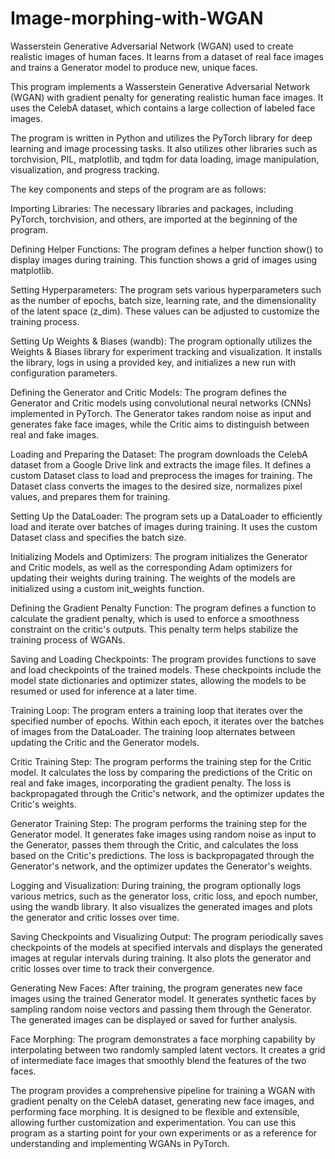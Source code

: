 # Image-morphing-with-WGAN
Wasserstein Generative Adversarial Network (WGAN) used to create realistic images of human faces. It learns from a dataset of real face images and trains a Generator model to produce new, unique faces. 

This program implements a Wasserstein Generative Adversarial Network (WGAN) with gradient penalty for generating realistic human face images. It uses the CelebA dataset, which contains a large collection of labeled face images.

The program is written in Python and utilizes the PyTorch library for deep learning and image processing tasks. It also utilizes other libraries such as torchvision, PIL, matplotlib, and tqdm for data loading, image manipulation, visualization, and progress tracking.

The key components and steps of the program are as follows:

Importing Libraries: The necessary libraries and packages, including PyTorch, torchvision, and others, are imported at the beginning of the program.

Defining Helper Functions: The program defines a helper function show() to display images during training. This function shows a grid of images using matplotlib.

Setting Hyperparameters: The program sets various hyperparameters such as the number of epochs, batch size, learning rate, and the dimensionality of the latent space (z_dim). These values can be adjusted to customize the training process.

Setting Up Weights & Biases (wandb): The program optionally utilizes the Weights & Biases library for experiment tracking and visualization. It installs the library, logs in using a provided key, and initializes a new run with configuration parameters.

Defining the Generator and Critic Models: The program defines the Generator and Critic models using convolutional neural networks (CNNs) implemented in PyTorch. The Generator takes random noise as input and generates fake face images, while the Critic aims to distinguish between real and fake images.

Loading and Preparing the Dataset: The program downloads the CelebA dataset from a Google Drive link and extracts the image files. It defines a custom Dataset class to load and preprocess the images for training. The Dataset class converts the images to the desired size, normalizes pixel values, and prepares them for training.

Setting Up the DataLoader: The program sets up a DataLoader to efficiently load and iterate over batches of images during training. It uses the custom Dataset class and specifies the batch size.

Initializing Models and Optimizers: The program initializes the Generator and Critic models, as well as the corresponding Adam optimizers for updating their weights during training. The weights of the models are initialized using a custom init_weights function.

Defining the Gradient Penalty Function: The program defines a function to calculate the gradient penalty, which is used to enforce a smoothness constraint on the critic's outputs. This penalty term helps stabilize the training process of WGANs.

Saving and Loading Checkpoints: The program provides functions to save and load checkpoints of the trained models. These checkpoints include the model state dictionaries and optimizer states, allowing the models to be resumed or used for inference at a later time.

Training Loop: The program enters a training loop that iterates over the specified number of epochs. Within each epoch, it iterates over the batches of images from the DataLoader. The training loop alternates between updating the Critic and the Generator models.

Critic Training Step: The program performs the training step for the Critic model. It calculates the loss by comparing the predictions of the Critic on real and fake images, incorporating the gradient penalty. The loss is backpropagated through the Critic's network, and the optimizer updates the Critic's weights.

Generator Training Step: The program performs the training step for the Generator model. It generates fake images using random noise as input to the Generator, passes them through the Critic, and calculates the loss based on the Critic's predictions. The loss is backpropagated through the Generator's network, and the optimizer updates the Generator's weights.

Logging and Visualization: During training, the program optionally logs various metrics, such as the generator loss, critic loss, and epoch number, using the wandb library. It also visualizes the generated images and plots the generator and critic losses over time.

Saving Checkpoints and Visualizing Output: The program periodically saves checkpoints of the models at specified intervals and displays the generated images at regular intervals during training. It also plots the generator and critic losses over time to track their convergence.

Generating New Faces: After training, the program generates new face images using the trained Generator model. It generates synthetic faces by sampling random noise vectors and passing them through the Generator. The generated images can be displayed or saved for further analysis.

Face Morphing: The program demonstrates a face morphing capability by interpolating between two randomly sampled latent vectors. It creates a grid of intermediate face images that smoothly blend the features of the two faces.

The program provides a comprehensive pipeline for training a WGAN with gradient penalty on the CelebA dataset, generating new face images, and performing face morphing. It is designed to be flexible and extensible, allowing further customization and experimentation. You can use this program as a starting point for your own experiments or as a reference for understanding and implementing WGANs in PyTorch.
